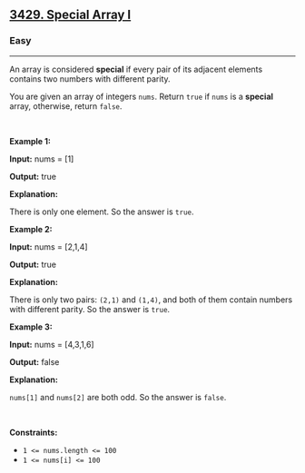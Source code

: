 <h2><a href="https://leetcode.com/problems/special-array-i/description/">3429. Special Array I</a></h2><h3>Easy</h3><hr><p>An array is considered <strong>special</strong> if every pair of its adjacent elements contains two numbers with different parity.<!-- notionvc: e6bed0fa-c67d-43a7-81b4-99fb85b99e98 --></p>

<p>You are given an array of integers <code>nums</code>. Return <code>true</code> if <code>nums</code> is a <strong>special</strong> array, otherwise, return <code>false</code>.</p>

<p>&nbsp;</p>
<p><strong class="example">Example 1:</strong></p>

<div class="example-block">
<p><strong>Input:</strong> <span class="example-io">nums = [1]</span></p>

<p><strong>Output:</strong> <span class="example-io">true</span></p>

<p><strong>Explanation:</strong></p>

<p>There is only one element. So the answer is <code>true</code>.</p>
</div>

<p><strong class="example">Example 2:</strong></p>

<div class="example-block">
<p><strong>Input:</strong> <span class="example-io">nums = [2,1,4]</span></p>

<p><strong>Output:</strong> <span class="example-io">true</span></p>

<p><strong>Explanation:</strong></p>

<p>There is only two pairs: <code>(2,1)</code> and <code>(1,4)</code>, and both of them contain numbers with different parity. So the answer is <code>true</code>.</p>
</div>

<p><strong class="example">Example 3:</strong></p>

<div class="example-block">
<p><strong>Input:</strong> <span class="example-io">nums = [4,3,1,6]</span></p>

<p><strong>Output:</strong> <span class="example-io">false</span></p>

<p><strong>Explanation:</strong></p>

<p><code>nums[1]</code> and <code>nums[2]</code> are both odd. So the answer is <code>false</code>.</p>
</div>

<p>&nbsp;</p>
<p><strong>Constraints:</strong></p>

<ul>
	<li><code>1 &lt;= nums.length &lt;= 100</code></li>
	<li><code>1 &lt;= nums[i] &lt;= 100</code></li>
</ul>

